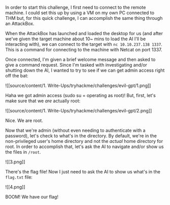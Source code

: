 
In order to start this challenge, I first need to connect to the remote machine. I could set this up by using a VM on my own PC connected to THM but, for this quick challenge, I can accomplish the same thing through an AttackBox.

When the AttackBox has launched and loaded the desktop for us (and after we've given the target machine about 10~ mins to load the AI I'll be interacting with), we can connect to the target with `nc 10.10.237.138 1337`. This is a command for connecting to the machine with Netcat on port 1337.

Once connected, I'm given a brief welcome message and then asked to give a command request. Since I'm tasked with investigating and/or shutting down the AI, I wanted to try to see if we can get admin access right off the bat:

![[source/content/1. Write-Ups/tryhackme/challenges/evil-gpt/1.png]]

Haha we got admin access (sudo su = operating as root)! But, first, let's make sure that we *are* actually root:

![[source/content/1. Write-Ups/tryhackme/challenges/evil-gpt/2.png]]

Nice. We are root.

Now that we're admin (without even needing to authenticate with a password), let's check to what's in the directory. By default, we're in the non-privileged user's home directory and not the *actual* home directory for root. In order to accomplish that, let's ask the AI to navigate and/or show us the files in `/root`.

![[3.png]]

 There's the flag file! Now I just need to ask the AI to show us what's in the `flag.txt` file:

![[4.png]]

BOOM! We have our flag!


